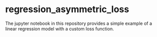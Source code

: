 # regression_asymmetric_loss
The jupyter notebook in this repository provides a simple example of a linear regression model with a custom loss function.  
